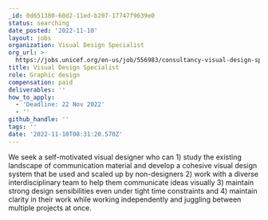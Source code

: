 ```yaml
---
_id: 0d651380-60d2-11ed-b207-17747f9639e0
status: searching
date_posted: '2022-11-10'
layout: jobs
organization: Visual Design Specialist
org_url: >-
  https://jobs.unicef.org/en-us/job/556983/consultancy-visual-design-specialist-stockholm-sweden-office-of-innovation-115-months-fulltime
title: Visual Design Specialist
role: Graphic design
compensation: paid
deliverables: ''
how_to_apply:
  - 'Deadline: 22 Nov 2022'
  - ''
github_handle: ''
tags: ''
date: '2022-11-10T08:31:20.570Z'
---
```

We seek a self-motivated visual designer who can 1) study the existing landscape of communication material and develop a cohesive visual design system that be used and scaled up by non-designers 2) work with a diverse interdisciplinary team to help them communicate ideas visually 3) maintain strong design sensibilities even under tight time constraints and 4) maintain clarity in their work while working independently and juggling between multiple projects at once.
